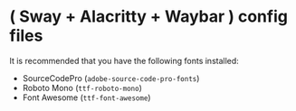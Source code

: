 # ( Sway + Alacritty + Waybar ) config files

It is recommended that you have the following fonts installed:

- SourceCodePro (`adobe-source-code-pro-fonts`)
- Roboto Mono (`ttf-roboto-mono`)
- Font Awesome (`ttf-font-awesome`)

